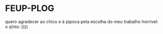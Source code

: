 # FEUP-PLOG

quero agradecer ao chico e à pipoca pela escolha do meu trabalho horrivel: o q!nto :))))
